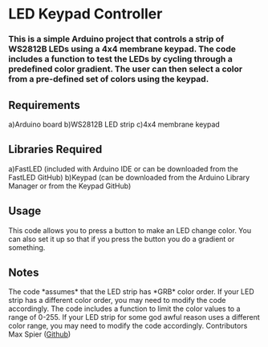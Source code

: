 <h1>LED Keypad Controller</h1>
<h3>This is a simple Arduino project that controls a strip of WS2812B LEDs using a 4x4 membrane keypad. The code includes a function to test the LEDs by cycling through a predefined color gradient. The user can then select a color from a pre-defined set of colors using the keypad.</h3>

<h2>Requirements</h2>
    a)Arduino board
    b)WS2812B LED strip
    c)4x4 membrane keypad
<h2>Libraries Required</h2>
    a)FastLED (included with Arduino IDE or can be downloaded from the FastLED GitHub)
    b)Keypad (can be downloaded from the Arduino Library Manager or from the Keypad GitHub)
<h2>Usage</h2>
This code allows you to press a button to make an LED change color. You can also set it up so that if you press the button you do a gradient or something.
<h2>Notes</h2>
The code *assumes* that the LED strip has *GRB* color order. If your LED strip has a different color order, you may need to modify the code accordingly.
The code includes a function to limit the color values to a range of 0-255. If your LED strip for some god awful reason uses a different color range, you may need to modify the code accordingly.
Contributors
Max Spier (<a href="https://github.com/TTVMixmix00/">Github</a>)
